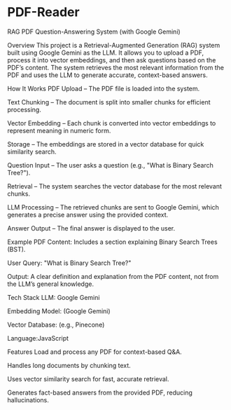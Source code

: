 ﻿# PDF-Reader
 RAG PDF Question-Answering System (with Google Gemini)
 
 Overview
This project is a Retrieval-Augmented Generation (RAG) system built using Google Gemini as the LLM.
It allows you to upload a PDF, process it into vector embeddings, and then ask questions based on the PDF’s content. The system retrieves the most relevant information from the PDF and uses the LLM to generate accurate, context-based answers.


 How It Works
PDF Upload – The PDF file is loaded into the system.

Text Chunking – The document is split into smaller chunks for efficient processing.

Vector Embedding – Each chunk is converted into vector embeddings to represent meaning in numeric form.

Storage – The embeddings are stored in a vector database for quick similarity search.

Question Input – The user asks a question (e.g., "What is Binary Search Tree?").

Retrieval – The system searches the vector database for the most relevant chunks.

LLM Processing – The retrieved chunks are sent to Google Gemini, which generates a precise answer using the provided context.

Answer Output – The final answer is displayed to the user.

 
  Example
PDF Content: Includes a section explaining Binary Search Trees (BST).

User Query: "What is Binary Search Tree?"

Output: A clear definition and explanation from the PDF content, not from the LLM’s general knowledge.

 
 Tech Stack
LLM: Google Gemini

Embedding Model: (Google Gemini)

Vector Database: (e.g., Pinecone)

Language:JavaScript


 Features
Load and process any PDF for context-based Q&A.

Handles long documents by chunking text.

Uses vector similarity search for fast, accurate retrieval.

Generates fact-based answers from the provided PDF, reducing hallucinations.



